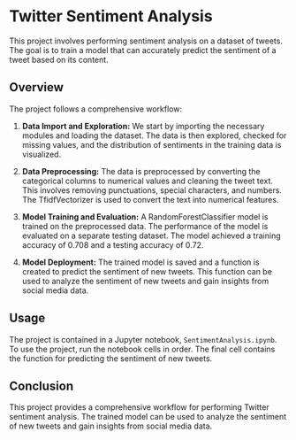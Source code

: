 # Twitter Sentiment Analysis

This project involves performing sentiment analysis on a dataset of tweets. The goal is to train a model that can accurately predict the sentiment of a tweet based on its content.

## Overview

The project follows a comprehensive workflow:

1. **Data Import and Exploration:** We start by importing the necessary modules and loading the dataset. The data is then explored, checked for missing values, and the distribution of sentiments in the training data is visualized.

2. **Data Preprocessing:** The data is preprocessed by converting the categorical columns to numerical values and cleaning the tweet text. This involves removing punctuations, special characters, and numbers. The TfidfVectorizer is used to convert the text into numerical features.

3. **Model Training and Evaluation:** A RandomForestClassifier model is trained on the preprocessed data. The performance of the model is evaluated on a separate testing dataset. The model achieved a training accuracy of 0.708 and a testing accuracy of 0.72.

4. **Model Deployment:** The trained model is saved and a function is created to predict the sentiment of new tweets. This function can be used to analyze the sentiment of new tweets and gain insights from social media data.

## Usage

The project is contained in a Jupyter notebook, `SentimentAnalysis.ipynb`. To use the project, run the notebook cells in order. The final cell contains the function for predicting the sentiment of new tweets.

## Conclusion

This project provides a comprehensive workflow for performing Twitter sentiment analysis. The trained model can be used to analyze the sentiment of new tweets and gain insights from social media data.
